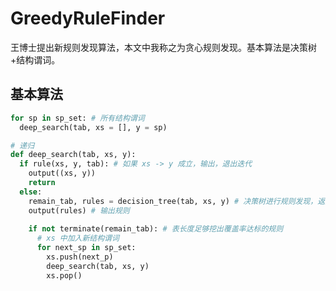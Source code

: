 # GreedyRuleFinder
王博士提出新规则发现算法，本文中我称之为贪心规则发现。基本算法是决策树+结构谓词。

## 基本算法
```python
for sp in sp_set: # 所有结构谓词
  deep_search(tab, xs = [], y = sp)

# 递归
def deep_search(tab, xs, y):
  if rule(xs, y, tab): # 如果 xs -> y 成立，输出，退出迭代
    output((xs, y))
    return
  else:
    remain_tab, rules = decision_tree(tab, xs, y) # 决策树进行规则发现，返回规则和规则涉及不到的元组
    output(rules) # 输出规则
    
    if not terminate(remain_tab): # 表长度足够挖出覆盖率达标的规则
      # xs 中加入新结构谓词
      for next_sp in sp_set:
        xs.push(next_p)
        deep_search(tab, xs, y)
        xs.pop()
```